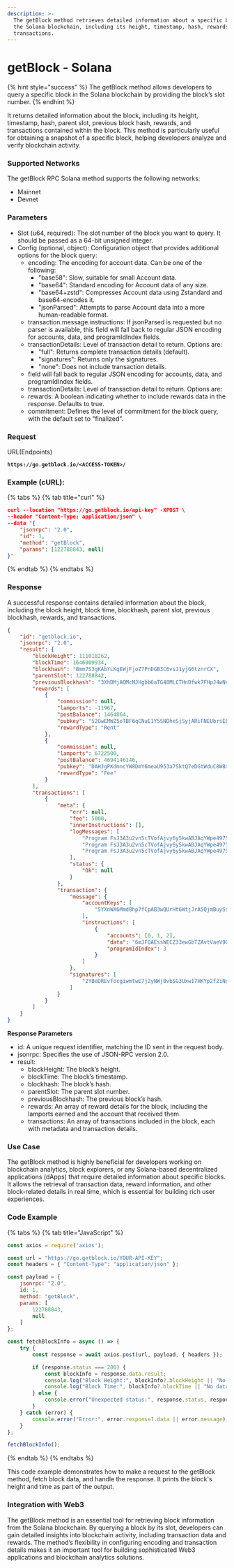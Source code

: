```yaml
---
description: >-
  The getBlock method retrieves detailed information about a specific block on
  the Solana blockchain, including its height, timestamp, hash, rewards, and
  transactions.
---
```


# getBlock - Solana

{% hint style="success" %}
The getBlock method allows developers to query a specific block in the Solana blockchain by providing the block’s slot number.
{% endhint %}

It returns detailed information about the block, including its height, timestamp, hash, parent slot, previous block hash, rewards, and transactions contained within the block. This method is particularly useful for obtaining a snapshot of a specific block, helping developers analyze and verify blockchain activity.

### **Supported Networks**

The getBlock RPC Solana method supports the following networks:

* Mainnet
* Devnet

### Parameters

* Slot (u64, required): The slot number of the block you want to query. It should be passed as a 64-bit unsigned integer.
* Config (optional, object): Configuration object that provides additional options for the block query:
  * encoding: The encoding for account data. Can be one of the following:
    * "base58": Slow, suitable for small Account data.
    * "base64": Standard encoding for Account data of any size.
    * "base64+zstd": Compresses Account data using Zstandard and base64-encodes it.
    * "jsonParsed": Attempts to parse Account data into a more human-readable format.
  * transaction.message.instructions: If jsonParsed is requested but no parser is available, this field will fall back to regular JSON encoding for accounts, data, and programIdIndex fields.
  * transactionDetails: Level of transaction detail to return. Options are:
    * "full": Returns complete transaction details (default).
    * "signatures": Returns only the signatures.
    * "none": Does not include transaction details.
  * field will fall back to regular JSON encoding for accounts, data, and programIdIndex fields.
  * transactionDetails: Level of transaction detail to return. Options are:
  * rewards: A boolean indicating whether to include rewards data in the response. Defaults to true.
  * commitment: Defines the level of commitment for the block query, with the default set to "finalized".

### Request

URL(Endpoints)

<pre class="language-json" data-full-width="false"><code class="lang-json"><strong>https://go.getblock.io/&#x3C;ACCESS-TOKEN>/
</strong></code></pre>

### Example (cURL):

{% tabs %}
{% tab title="curl" %}
```json
curl --location "https://go.getblock.io/api-key" -XPOST \
--header "Content-Type: application/json" \
--data '{
    "jsonrpc": "2.0",
    "id": 1,
    "method": "getBlock",
    "params": [122788843, null]
}'
```
{% endtab %}
{% endtabs %}

### Response

A successful response contains detailed information about the block, including the block height, block time, blockhash, parent slot, previous blockhash, rewards, and transactions.

```json
{
    "id": "getblock.io",
    "jsonrpc": "2.0",
    "result": {
        "blockHeight": 111018262,
        "blockTime": 1646009934,
        "blockhash": "Bmm7S3gKAbYLKqEWjFjoZ7PnDGB3C6vsJ1yjG6tznrCX",
        "parentSlot": 122788842,
        "previousBlockhash": "3XhDMjAQMcMJHgbb6aTG48MLCTHnDfwk7FHpJ4wN4ymj",
        "rewards": [
            {
                "commission": null,
                "lamports": -11967,
                "postBalance": 1464864,
                "pubkey": "52GwEMWZ5oTBF6qCNuE1Y5SNDheSjSyjARiFNEUbrsEL",
                "rewardType": "Rent"
            },
            {
                "commission": null,
                "lamports": 6722500,
                "postBalance": 4694146146,
                "pubkey": "DAHJgPKdmncYW8DmY6meaU953a7SktQ7eDGtWduC8W8m",
                "rewardType": "Fee"
            }
        ],
        "transactions": [
            {
                "meta": {
                    "err": null,
                    "fee": 5000,
                    "innerInstructions": [],
                    "logMessages": [
                        "Program FsJ3A3u2vn5cTVofAjvy6y5kwABJAqYWpe4975bi2epH invoke [1]",
                        "Program FsJ3A3u2vn5cTVofAjvy6y5kwABJAqYWpe4975bi2epH consumed 32275 of 200000 compute units",
                        "Program FsJ3A3u2vn5cTVofAjvy6y5kwABJAqYWpe4975bi2epH success"
                    ],
                    "status": {
                        "Ok": null
                    }
                },
                "transaction": {
                    "message": {
                        "accountKeys": [
                            "5YXnWX6Mmd8hp7fCpAB3wQUrHt6WtjJrA5QjmBuySsDP"
                        ],
                        "instructions": [
                            {
                                "accounts": [0, 1, 2],
                                "data": "6mJFQAEssWECZ33ewGbTZAvtVaeV9QBGxMZvAabzAeqe7ffgxn9zbR",
                                "programIdIndex": 3
                            }
                        ]
                    },
                    "signatures": [
                        "2YBeDREvfocgiwmtwE7j2yNWj8vbSG3Uxw17HKYp2f2iNoBy3ps7MuTdQ31PPY5AmAEghgoKJbTGUn25m3SUY96c"
                    ]
                }
            }
        ]
    }
}

```

**Response Parameters**

* id: A unique request identifier, matching the ID sent in the request body.
* jsonrpc: Specifies the use of JSON-RPC version 2.0.
* result:
  * blockHeight: The block’s height.
  * blockTime: The block’s timestamp.
  * blockhash: The block’s hash.
  * parentSlot: The parent slot number.
  * previousBlockhash: The previous block’s hash.
  * rewards: An array of reward details for the block, including the lamports earned and the account that received them.
  * transactions: An array of transactions included in the block, each with metadata and transaction details.

### Use Case

The getBlock method is highly beneficial for developers working on blockchain analytics, block explorers, or any Solana-based decentralized applications (dApps) that require detailed information about specific blocks. It allows the retrieval of transaction data, reward information, and other block-related details in real time, which is essential for building rich user experiences.

### Code Example

{% tabs %}
{% tab title="JavaScript" %}
```javascript
const axios = require('axios');

const url = "https://go.getblock.io/YOUR-API-KEY";
const headers = { "Content-Type": "application/json" };

const payload = {
    jsonrpc: "2.0",
    id: 1, 
    method: "getBlock",
    params: [
        122788843,
        null
    ]
};

const fetchBlockInfo = async () => {
    try {
        const response = await axios.post(url, payload, { headers });

        if (response.status === 200) {
            const blockInfo = response.data.result;
            console.log("Block Height:", blockInfo?.blockHeight || "No data available");
            console.log("Block Time:", blockInfo?.blockTime || "No data available");
        } else {
            console.error("Unexpected status:", response.status, response.statusText);
        }
    } catch (error) {
        console.error("Error:", error.response?.data || error.message);
    }
};

fetchBlockInfo();

```
{% endtab %}
{% endtabs %}

This code example demonstrates how to make a request to the getBlock method, fetch block data, and handle the response. It prints the block's height and time as part of the output.

### Integration with Web3

The getBlock method is an essential tool for retrieving block information from the Solana blockchain. By querying a block by its slot, developers can gain detailed insights into blockchain activity, including transaction data and rewards. The method’s flexibility in configuring encoding and transaction details makes it an important tool for building sophisticated Web3 applications and blockchain analytics solutions.
